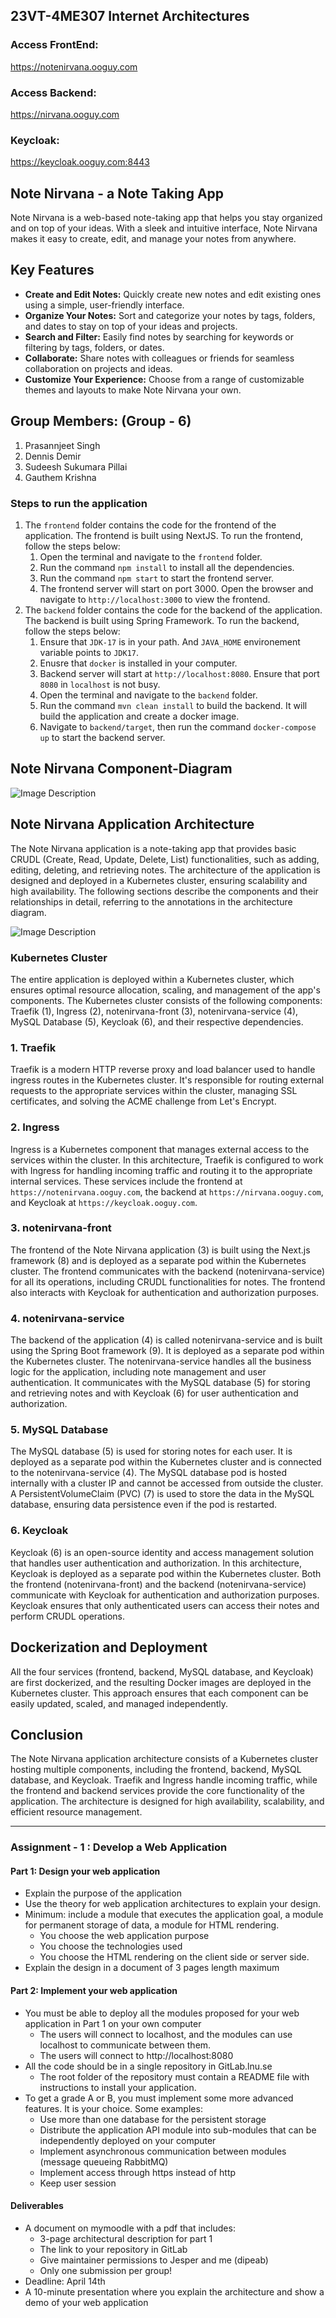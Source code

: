 ## 23VT-4ME307 Internet Architectures

### Access FrontEnd:
https://notenirvana.ooguy.com

### Access Backend:
https://nirvana.ooguy.com

### Keycloak:
https://keycloak.ooguy.com:8443

## Note Nirvana - a Note Taking App
Note Nirvana is a web-based note-taking app that helps you stay organized and on top of your ideas. 
With a sleek and intuitive interface, Note Nirvana makes it easy to create, edit, and manage your notes from anywhere.
## Key Features
- **Create and Edit Notes:** Quickly create new notes and edit existing ones using a simple, user-friendly interface.
- **Organize Your Notes:** Sort and categorize your notes by tags, folders, and dates to stay on top of your ideas and projects.
- **Search and Filter:** Easily find notes by searching for keywords or filtering by tags, folders, or dates.
- **Collaborate:** Share notes with colleagues or friends for seamless collaboration on projects and ideas.
- **Customize Your Experience:** Choose from a range of customizable themes and layouts to make Note Nirvana your own.

## Group Members: (Group - 6)
1. Prasannjeet Singh
2. Dennis Demir
3. Sudeesh Sukumara Pillai
4. Gauthem Krishna

### Steps to run the application
1. The `frontend` folder contains the code for the frontend of the application. The frontend is built using NextJS. To run the frontend, follow the steps below:
    1. Open the terminal and navigate to the `frontend` folder.
    2. Run the command `npm install` to install all the dependencies.
    3. Run the command `npm start` to start the frontend server.
    4. The frontend server will start on port 3000. Open the browser and navigate to `http://localhost:3000` to view the frontend.
2. The `backend` folder contains the code for the backend of the application. The backend is built using Spring Framework. To run the backend, follow the steps below:
    1. Ensure that `JDK-17` is in your path. And `JAVA_HOME` environement variable points to `JDK17`.
    2. Enusre that `docker` is installed in your computer.
    3. Backend server will start at `http://localhost:8080`. Ensure that port `8080` in `localhost` is not busy.
    4. Open the terminal and navigate to the `backend` folder.
    5. Run the command `mvn clean install` to build the backend. It will build the application and create a docker image.
    6. Navigate to `backend/target`, then run the command `docker-compose up` to start the backend server.

## Note Nirvana Component-Diagram

![Image Description](./diagrams/component_diagram.png)

## Note Nirvana Application Architecture

The Note Nirvana application is a note-taking app that provides basic CRUDL (Create, Read, Update, Delete, List) functionalities, such as adding, editing, deleting, and retrieving notes. The architecture of the application is designed and deployed in a Kubernetes cluster, ensuring scalability and high availability. The following sections describe the components and their relationships in detail, referring to the annotations in the architecture diagram.

![Image Description](./diagrams/arch_notenirvana.png)

### Kubernetes Cluster

The entire application is deployed within a Kubernetes cluster, which ensures optimal resource allocation, scaling, and management of the app's components. The Kubernetes cluster consists of the following components: Traefik (1), Ingress (2), notenirvana-front (3), notenirvana-service (4), MySQL Database (5), Keycloak (6), and their respective dependencies.

### 1. Traefik

Traefik is a modern HTTP reverse proxy and load balancer used to handle ingress routes in the Kubernetes cluster. It's responsible for routing external requests to the appropriate services within the cluster, managing SSL certificates, and solving the ACME challenge from Let's Encrypt.

### 2. Ingress

Ingress is a Kubernetes component that manages external access to the services within the cluster. In this architecture, Traefik is configured to work with Ingress for handling incoming traffic and routing it to the appropriate internal services. These services include the frontend at `https://notenirvana.ooguy.com`, the backend at `https://nirvana.ooguy.com`, and Keycloak at `https://keycloak.ooguy.com`.

### 3. notenirvana-front

The frontend of the Note Nirvana application (3) is built using the Next.js framework (8) and is deployed as a separate pod within the Kubernetes cluster. The frontend communicates with the backend (notenirvana-service) for all its operations, including CRUDL functionalities for notes. The frontend also interacts with Keycloak for authentication and authorization purposes.

### 4. notenirvana-service

The backend of the application (4) is called notenirvana-service and is built using the Spring Boot framework (9). It is deployed as a separate pod within the Kubernetes cluster. The notenirvana-service handles all the business logic for the application, including note management and user authentication. It communicates with the MySQL database (5) for storing and retrieving notes and with Keycloak (6) for user authentication and authorization.

### 5. MySQL Database

The MySQL database (5) is used for storing notes for each user. It is deployed as a separate pod within the Kubernetes cluster and is connected to the notenirvana-service (4). The MySQL database pod is hosted internally with a cluster IP and cannot be accessed from outside the cluster. A PersistentVolumeClaim (PVC) (7) is used to store the data in the MySQL database, ensuring data persistence even if the pod is restarted.

### 6. Keycloak

Keycloak (6) is an open-source identity and access management solution that handles user authentication and authorization. In this architecture, Keycloak is deployed as a separate pod within the Kubernetes cluster. Both the frontend (notenirvana-front) and the backend (notenirvana-service) communicate with Keycloak for authentication and authorization purposes. Keycloak ensures that only authenticated users can access their notes and perform CRUDL operations.

## Dockerization and Deployment

All the four services (frontend, backend, MySQL database, and Keycloak) are first dockerized, and the resulting Docker images are deployed in the Kubernetes cluster. This approach ensures that each component can be easily updated, scaled, and managed independently.

## Conclusion

The Note Nirvana application architecture consists of a Kubernetes cluster hosting multiple components, including the frontend, backend, MySQL database, and Keycloak. Traefik and Ingress handle incoming traffic, while the frontend and backend services provide the core functionality of the application. The architecture is designed for high availability, scalability, and efficient resource management.

---
### Assignment - 1 : Develop a Web Application
#### Part 1: Design your web application
- Explain the purpose of the application
- Use the theory for web application architectures to explain your design.
- Minimum: include a module that executes the application goal, a module for permanent storage of data, a module for HTML rendering.
  - You choose the web application purpose
  - You choose the technologies used
  - You choose the HTML rendering on the client side or server side.
- Explain the design in a document of 3 pages length maximum
#### Part 2: Implement your web application
- You must be able to deploy all the modules proposed for your web application in Part 1 on your own computer
  - The users will connect to localhost, and the modules can use localhost to communicate between them. 
  - The users will connect to http://localhost:8080
- All the code should be in a single repository in GitLab.lnu.se
  - The root folder of the repository must contain a README file with instructions to install your application.
- To get a grade A or B, you must implement some more advanced features. It is your choice. Some examples:
    - Use more than one database for the persistent storage
    - Distribute the application API module into sub-modules that can be independently deployed on your computer
    - Implement asynchronous communication between modules (message queueing RabbitMQ)
    - Implement access through https instead of http
    - Keep user session
#### Deliverables
- A document on mymoodle with a pdf that includes:
    - 3-page architectural description for part 1
    - The link to your repository in GitLab
    - Give maintainer permissions to Jesper and me (dipeab)
    - Only one submission per group!
- Deadline: April 14th
- A 10-minute presentation where you explain the architecture and show a demo of your web application

